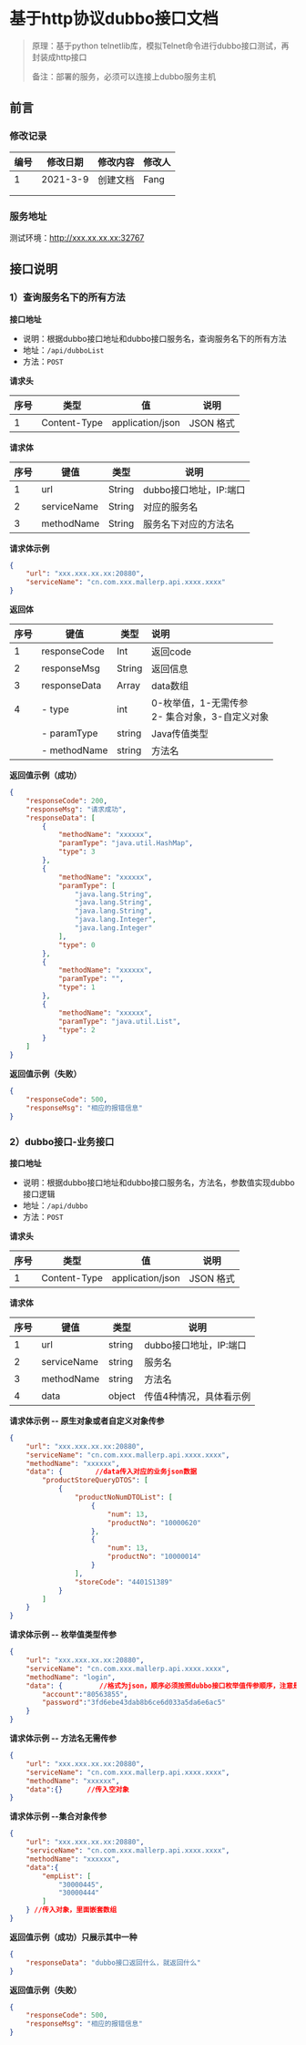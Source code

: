 # 基于http协议dubbo接口文档

> 原理：基于python  telnetlib库，模拟Telnet命令进行dubbo接口测试，再封装成http接口
>
> 备注：部署的服务，必须可以连接上dubbo服务主机

## 前言

### 修改记录

| 编号 | 修改日期 | 修改内容 | 修改人 |
| ---- | -------- | -------- | ------ |
| 1    | 2021-3-9 | 创建文档 | Fang   |
|      |          |          |        |
|      |          |          |        |

### 服务地址

测试环境：http://xxx.xx.xx.xx:32767

 ## 接口说明

 ### 1）查询服务名下的所有方法

**接口地址**

- 说明：根据dubbo接口地址和dubbo接口服务名，查询服务名下的所有方法
- 地址：`/api/dubboList`
- 方法：`POST`

**请求头**

| 序号 | 类型         | 值               | 说明      |
| ---- | ------------ | ---------------- | --------- |
| 1    | Content-Type | application/json | JSON 格式 |

**请求体**

| 序号 | 键值        | 类型   | 说明                   |
| ---- | ----------- | ------ | ---------------------- |
| 1    | url         | String | dubbo接口地址，IP:端口 |
| 2    | serviceName | String | 对应的服务名           |
| 3    | methodName  | String | 服务名下对应的方法名   |

**请求体示例**

```json
{
    "url": "xxx.xxx.xx.xx:20880",
    "serviceName": "cn.com.xxx.mallerp.api.xxxx.xxxx"
}
```

**返回体**

| 序号 | 键值         | 类型   | 说明                                                |
| ---- | ------------ | ------ | :-------------------------------------------------- |
| 1    | responseCode | Int    | 返回code                                            |
| 2    | responseMsg  | String | 返回信息                                            |
| 3    | responseData | Array  | data数组                                            |
| 4    | - type       | int    | 0-枚举值，1-无需传参<br />2- 集合对象，3-自定义对象 |
|      | - paramType  | string | Java传值类型                                        |
|      | - methodName | string | 方法名                                              |

**返回值示例（成功）**

```json
{
    "responseCode": 200,
    "responseMsg": "请求成功",
    "responseData": [
        {
            "methodName": "xxxxxx",
            "paramType": "java.util.HashMap",
            "type": 3
        },
        {
            "methodName": "xxxxxx",
            "paramType": [
                "java.lang.String",
                "java.lang.String",
                "java.lang.String",
                "java.lang.Integer",
                "java.lang.Integer"
            ],
            "type": 0
        },
        {
            "methodName": "xxxxxx",
            "paramType": "",
            "type": 1
        },
        {
            "methodName": "xxxxxx",
            "paramType": "java.util.List",
            "type": 2
        }
    ]
}
```


**返回值示例（失败）**

```json
{
    "responseCode": 500,
    "responseMsg": "相应的报错信息"
}
```



### 2）dubbo接口-业务接口

**接口地址**

- 说明：根据dubbo接口地址和dubbo接口服务名，方法名，参数值实现dubbo接口逻辑
- 地址：`/api/dubbo`
- 方法：`POST`

**请求头**

| 序号 | 类型         | 值               | 说明      |
| ---- | ------------ | ---------------- | --------- |
| 1    | Content-Type | application/json | JSON 格式 |

**请求体**

| 序号 | 键值        | 类型   | 说明                    |
| ---- | ----------- | ------ | ----------------------- |
| 1    | url         | string | dubbo接口地址，IP:端口  |
| 2    | serviceName | string | 服务名                  |
| 3    | methodName  | string | 方法名                  |
| 4    | data        | object | 传值4种情况，具体看示例 |

**请求体示例 -- 原生对象或者自定义对象传参**

```json
{
    "url": "xxx.xxx.xx.xx:20880",
    "serviceName": "cn.com.xxx.mallerp.api.xxxx.xxxx",
    "methodName": "xxxxxx",
    "data": {        //data传入对应的业务json数据
        "productStoreQueryDTOS": [
            {
                "productNoNumDTOList": [
                    {
                        "num": 13,
                        "productNo": "10000620"
                    },
                    {
                        "num": 13,
                        "productNo": "10000014"
                    }
                ],
                "storeCode": "4401S1389"
            }
        ]
    }
}
```
**请求体示例 -- 枚举值类型传参**

```json
{
    "url": "xxx.xxx.xx.xx:20880",
    "serviceName": "cn.com.xxx.mallerp.api.xxxx.xxxx",
    "methodName": "login",
    "data": {         //格式为json，顺序必须按照dubbo接口枚举值传参顺序，注意是否为int还是string
        "account":"80563855",
        "password":"3fd6ebe43dab8b6ce6d033a5da6e6ac5"
    }
}
```

**请求体示例 -- 方法名无需传参**

```json
{
    "url": "xxx.xxx.xx.xx:20880",
    "serviceName": "cn.com.xxx.mallerp.api.xxxx.xxxx",
    "methodName": "xxxxxx",
    "data":{}      //传入空对象
}
```

**请求体示例 --集合对象传参**

```json
{
    "url": "xxx.xxx.xx.xx:20880",
    "serviceName": "cn.com.xxx.mallerp.api.xxxx.xxxx",
    "methodName": "xxxxxx",
    "data":{
        "empList": [
            "30000445",
            "30000444"
        ]
    } //传入对象，里面嵌套数组
}
```

**返回值示例（成功）只展示其中一种**

```json
{
    "responseData": "dubbo接口返回什么，就返回什么"
}

```

**返回值示例（失败）**

```json
{
    "responseCode": 500,
    "responseMsg": "相应的报错信息"
}
```

